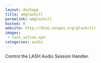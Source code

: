 ```yaml
---
layout: dockapp
title: wmglashctl
permalink: wmglashctl
hosted: 0
website: http://dino.nongnu.org/glashctl/
images:
 - lash_active.xpm
categories: audio
---
```

Control the LASH Audio Session Handler.
